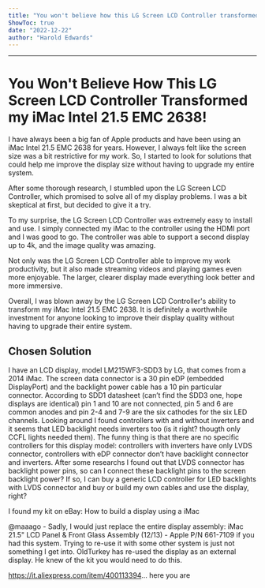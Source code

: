 ```yaml
---
title: "You won't believe how this LG Screen LCD Controller transformed my iMac Intel 21.5 EMC 2638!"
ShowToc: true 
date: "2022-12-22"
author: "Harold Edwards"
---
```

*****
# You Won't Believe How This LG Screen LCD Controller Transformed my iMac Intel 21.5 EMC 2638!

I have always been a big fan of Apple products and have been using an iMac Intel 21.5 EMC 2638 for years. However, I always felt like the screen size was a bit restrictive for my work. So, I started to look for solutions that could help me improve the display size without having to upgrade my entire system.

After some thorough research, I stumbled upon the LG Screen LCD Controller, which promised to solve all of my display problems. I was a bit skeptical at first, but decided to give it a try.

To my surprise, the LG Screen LCD Controller was extremely easy to install and use. I simply connected my iMac to the controller using the HDMI port and I was good to go. The controller was able to support a second display up to 4k, and the image quality was amazing.

Not only was the LG Screen LCD Controller able to improve my work productivity, but it also made streaming videos and playing games even more enjoyable. The larger, clearer display made everything look better and more immersive.

Overall, I was blown away by the LG Screen LCD Controller's ability to transform my iMac Intel 21.5 EMC 2638. It is definitely a worthwhile investment for anyone looking to improve their display quality without having to upgrade their entire system.


## Chosen Solution
 I have an LCD display, model LM215WF3-SDD3 by LG, that comes from a 2014 iMac. The screen data connector is a 30 pin eDP (embedded DisplayPort) and the backlight power cable has a 10 pin particular connector. According to SDD1 datasheet (can’t find the SDD3 one, hope displays are identical) pin 1 and 10 are not connected, pin 5 and 6 are common anodes and pin 2-4 and 7-9 are the six cathodes for the six LED channels.
Looking around I found controllers with and without inverters and it seems that LED backlight needs inverters too (is it right? thougth only CCFL lights needed them).
The funny thing is that there are no specific controllers for this display model: controllers with inverters have only LVDS connector, controllers with eDP connector don’t have backlight connector and inverters.
After some researchs I found out that LVDS connector has backlight power pins, so can I connect these backlight pins to the screen backlight power? If so, I can buy a generic LCD controller for LED backlights with LVDS connector and buy or build my own cables and use the display, right?

 I found my kit on eBay:
How to build a display using a iMac

 @maaago - Sadly, I would just replace the entire display assembly: iMac 21.5" LCD Panel & Front Glass Assembly (12/13) - Apple P/N 661-7109 if you had this system.
Trying to re-use it with some other system is just not something I get into. OldTurkey has re-used the display as an external display. He knew of the kit you would need to do this.

 https://it.aliexpress.com/item/400113394... here you are





